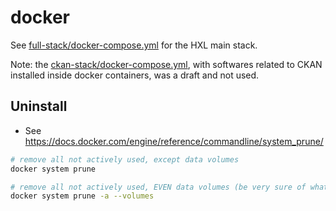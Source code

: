 # docker

See [full-stack/docker-compose.yml](full-stack/docker-compose.yml) for the HXL
main stack.

Note: the [ckan-stack/docker-compose.yml](ckan-stack/docker-compose.yml), with
softwares related to CKAN installed inside docker containers, was a draft and
not used.

## Uninstall

- See <https://docs.docker.com/engine/reference/commandline/system_prune/>

```bash
# remove all not actively used, except data volumes
docker system prune

# remove all not actively used, EVEN data volumes (be very sure of what you are doing)
docker system prune -a --volumes
```
